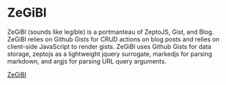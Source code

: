 # ZeGiBl

ZeGiBl (sounds like legible) is a portmanteau of ZeptoJS, Gist, and Blog. ZeGiBl relies on Github Gists for CRUD actions on blog posts and relies on client-side JavaScript to render gists. ZeGiBl uses Github Gists for data storage, zeptojs as a lightweight jquery surrogate, markedjs for parsing markdown, and argjs for parsing URL query arguments.

<a href="http://davidwatson.org/zegibl/">ZeGiBl</a>
